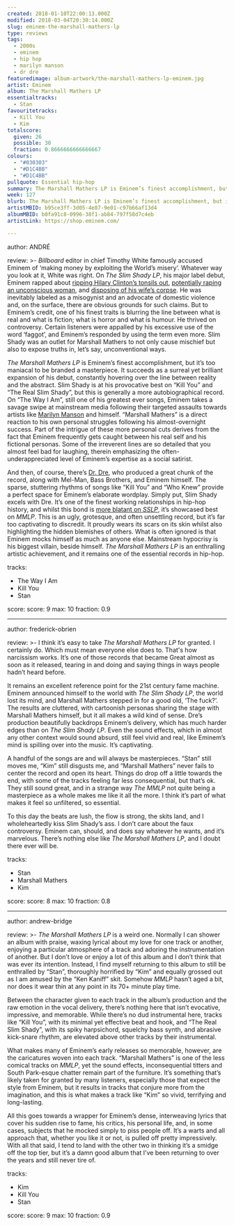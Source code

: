```yaml
---
created: 2018-01-10T22:00:13.000Z
modified: 2018-03-04T20:30:14.000Z
slug: eminem-the-marshall-mathers-lp
type: reviews
tags:
  - 2000s
  - eminem
  - hip hop
  - marilyn manson
  - dr dre
featuredimage: album-artwork/the-marshall-mathers-lp-eminem.jpg
artist: Eminem
album: The Marshall Mathers LP
essentialtracks:
  - Stan
favouritetracks:
  - Kill You
  - Kim
totalscore:
  given: 26
  possible: 30
  fraction: 0.8666666666666667
colours:
  - "#030303"
  - "#D1C4BB"
  - "#D1C4BB"
pullquote: Essential hip-hop
summary: The Marshall Mathers LP is Eminem’s finest accomplishment, but it’s too maniacal to be branded a masterpiece. It succeeds as a surreal yet brilliant expansion of his debut, constantly hovering over the line between reality and the abstract.
week: 127
blurb: The Marshall Mathers LP is Eminem’s finest accomplishment, but it’s too maniacal to be a masterpiece. It succeeds mostly as a surreal expansion of his debut.
artistMBID: b95ce3ff-3d05-4e87-9e01-c97b66af13d4
albumMBID: b0fa91c8-0996-38f1-ab84-797f58d7c4eb
artistLink: https://shop.eminem.com/

---
```


author: ANDRÉ

review: >-
  *Billboard* editor in chief Timothy White famously accused Eminem of ‘making money by exploiting the World’s misery’. Whatever way you look at it, White was right. On *The Slim Shady LP*, his major label debut, Eminem rapped about [ripping Hilary Clinton’s tonsils out](https://www.youtube.com/watch?v=ubEublECnMU), [potentially raping an unconscious woman](https://www.youtube.com/watch?v=Xbw_BxDwdjk), and [disposing of his wife’s corpse](https://www.youtube.com/watch?v=wFM5UKYorFg). He was inevitably labeled as a misogynist and an advocate of domestic violence and, on the surface, there are obvious grounds for such claims. But to Eminem’s credit, one of his finest traits is blurring the line between what is real and what is fiction; what is horror and what is humour. He thrived on controversy. Certain listeners were appalled by his excessive use of the word ‘faggot’, and Eminem’s responded by using the term even more. Slim Shady was an outlet for Marshall Mathers to not only cause mischief but also to expose truths in, let’s say, unconventional ways.

  *The Marshall Mathers LP* is Eminem’s finest accomplishment, but it’s too maniacal to be branded a masterpiece. It succeeds as a surreal yet brilliant expansion of his debut, constantly hovering over the line between reality and the abstract. Slim Shady is at his provocative best on “Kill You” and “The Real Slim Shady”, but this is generally a more autobiographical record. On “The Way I Am”, still one of his greatest ever songs, Eminem takes a savage swipe at mainstream media following their targeted assaults towards artists like [Marilyn Manson](/reviews/marilyn-manson-heaven-upside-down/) and himself. “Marshall Mathers” is a direct reaction to his own personal struggles following his almost-overnight success. Part of the intrigue of these more personal cuts derives from the fact that Eminem frequently gets caught between his real self and his fictional personas. Some of the irreverent lines are so detailed that you almost feel bad for laughing, therein emphasizing the often-underappreciated level of Eminem’s expertise as a social satirist.

  And then, of course, there’s [Dr. Dre](/reviews/dr-dre-compton/), who produced a great chunk of the record, along with Mel-Man, Bass Brothers, and Eminem himself. The sparse, stuttering rhythms of songs like “Kill You” and “Who Knew” provide a perfect space for Eminem’s elaborate wordplay. Simply put, Slim Shady excels with Dre. It’s one of the finest working relationships in hip-hop history, and whilst this bond is [more blatant on *SSLP*](https://www.youtube.com/watch?v=Xbw_BxDwdjk), it’s showcased best on *MMLP*. This is an ugly, grotesque, and often unsettling record, but it’s far too captivating to discredit. It proudly wears its scars on its skin whilst also highlighting the hidden blemishes of others. What is often ignored is that Eminem mocks himself as much as anyone else. Mainstream hypocrisy is his biggest villain, beside himself. *The Marshall Mathers LP* is an enthralling artistic achievement, and it remains one of the essential records in hip-hop.

tracks:
  - The Way I Am
  - ­­Kill You
  - ­­Stan

score:
  score: 9
  max: 10
  fraction: 0.9

---
author: frederick-obrien

review: >-
  I think it’s easy to take *The Marshall Mathers LP* for granted. I certainly do. Which must mean everyone else does to. That's how narcissism works. It’s one of those records that became Great almost as soon as it released, tearing in and doing and saying things in ways people hadn’t heard before. 
  
  It remains an excellent reference point for the 21st century fame machine. Eminem announced himself to the world with *The Slim Shady LP*, the world lost its mind, and Marshall Mathers stepped in for a good old, ‘The fuck?’. The results are cluttered, with cartoonish personas sharing the stage with Marshall Mathers himself, but it all makes a wild kind of sense. Dre’s production beautifully backdrops Eminem’s delivery, which has much harder edges than on *The Slim Shady LP*. Even the sound effects, which in almost any other context would sound absurd, still feel vivid and real, like Eminem’s mind is spilling over into the music. It’s captivating.

  A handful of the songs are and will always be masterpieces. “Stan” still moves me, “Kim” still disgusts me, and “Marshall Mathers” never fails to center the record and open its heart. Things do drop off a little towards the end, with some of the tracks feeling far less consequential, but that’s ok. They still sound great, and in a strange way *The MMLP* not quite being a masterpiece as a whole makes me like it all the more. I think it’s part of what makes it feel so unfiltered, so essential. 
  
  To this day the beats are lush, the flow is strong, the skits land, and I wholeheartedly kiss Slim Shady’s ass. I don’t care about the faux controversy. Eminem can, should, and does say whatever he wants, and it’s marvelous. There’s nothing else like *The Marshall Mathers LP*, and I doubt there ever will be.

tracks:
  - Stan
  - ­­Marshall Mathers
  - ­­Kim

score:
  score: 8
  max: 10
  fraction: 0.8

---
author: andrew-bridge

review: >-
  *The Marshall Mathers LP* is a weird one. Normally I can shower an album with praise, waxing lyrical about my love for one track or another, enjoying a particular atmosphere of a track and adoring the instrumentation of another. But I don’t love or enjoy a lot of this album and I don’t think that was ever its intention. Instead, I find myself returning to this album to still be enthralled by “Stan”, thoroughly horrified by “Kim” and equally grossed out as I am amused by the “Ken Kaniff” skit. Somehow *MMLP* hasn’t aged a bit, nor does it wear thin at any point in its 70+ minute play time.

  Between the character given to each track in the album’s production and the raw emotion in the vocal delivery, there’s nothing here that isn’t evocative, impressive, and memorable. While there’s no dud instrumental here, tracks like “Kill You”, with its minimal yet effective beat and hook, and “The Real Slim Shady”, with its spiky harpsichord, squelchy bass synth, and abrasive kick-snare rhythm, are elevated above other tracks by their instrumental. 
  
  What makes many of Eminem’s early releases so memorable, however, are the caricatures woven into each track. “Marshall Mathers” is one of the less comical tracks on *MMLP*, yet the sound effects, inconsequential titters and South Park-esque chatter remain part of the furniture. It’s something that’s likely taken for granted by many listeners, especially those that expect the style from Eminem, but it results in tracks that conjure more from the imagination, and this is what makes a track like “Kim” so vivid, terrifying and long-lasting.

  All this goes towards a wrapper for Eminem’s dense, interweaving lyrics that cover his sudden rise to fame, his critics, his personal life, and, in some cases, subjects that he mocked simply to piss people off. It’s a warts and all approach that, whether you like it or not, is pulled off pretty impressively. With all that said, I tend to land with the other two in thinking it’s a smidge off the top tier, but it’s a damn good album that I’ve been returning to over the years and still never tire of.

tracks:
  - Kim
  - ­­Kill You
  - ­­Stan

score:
  score: 9
  max: 10
  fraction: 0.9
